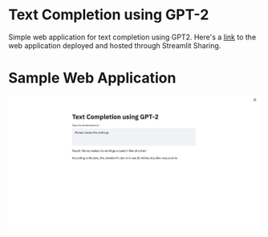 # Text Completion using GPT-2
Simple web application for text completion using GPT2. Here's a [link](https://share.streamlit.io/xmpuspus/gpt2_text_completion/main/app.py) to the web application deployed and hosted through Streamlit Sharing. 


# Sample Web Application

![Sample image of the text generation using GPT2 web application.](images/gpt2.png)